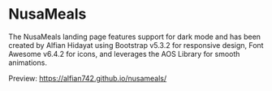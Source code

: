 # NusaMeals

The NusaMeals landing page features support for dark mode and has been created by Alfian Hidayat using Bootstrap v5.3.2 for responsive design, Font Awesome v6.4.2 for icons, and leverages the AOS Library for smooth animations.

Preview:
https://alfian742.github.io/nusameals/
